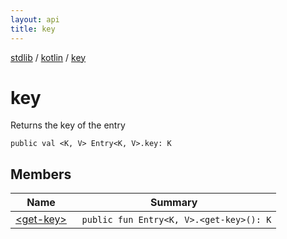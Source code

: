 ```yaml
---
layout: api
title: key
---
```

[stdlib](../../index.html) / [kotlin](../index.html) / [key](index.html)

# key
Returns the key of the entry
```
public val <K, V> Entry<K, V>.key: K
```
## Members
| Name | Summary |
|------|---------|
|[&lt;get-key&gt;](_get-key_.html)|&nbsp;&nbsp;`public fun Entry<K, V>.<get-key>(): K`<br>|
